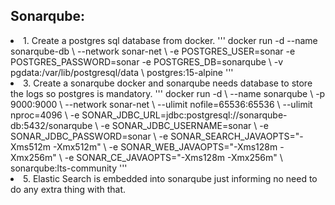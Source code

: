 <h2> Sonarqube: </h2>
<li>
1. Create a postgres sql database from docker.
   '''
docker run -d --name sonarqube-db \
  --network sonar-net \
  -e POSTGRES_USER=sonar -e POSTGRES_PASSWORD=sonar -e POSTGRES_DB=sonarqube \
  -v pgdata:/var/lib/postgresql/data \
  postgres:15-alpine
   '''
</li>
<li>
3. Create a sonarqube docker and sonarqube needs database to store the logs so postgres is mandatory.
'''
docker run -d \
  --name sonarqube \
  -p 9000:9000 \
  --network sonar-net \
  --ulimit nofile=65536:65536 \
  --ulimit nproc=4096 \
  -e SONAR_JDBC_URL=jdbc:postgresql://sonarqube-db:5432/sonarqube \
  -e SONAR_JDBC_USERNAME=sonar \
  -e SONAR_JDBC_PASSWORD=sonar \
  -e SONAR_SEARCH_JAVAOPTS="-Xms512m -Xmx512m" \
  -e SONAR_WEB_JAVAOPTS="-Xms128m -Xmx256m" \
  -e SONAR_CE_JAVAOPTS="-Xms128m -Xmx256m" \
  sonarqube:lts-community
'''
</li>
<li>
5. Elastic Search is embedded into sonarqube just informing no need to do any extra thing with that.
</li>

